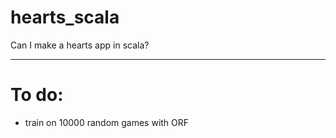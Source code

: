 # hearts_scala
Can I make a hearts app in scala?

***

# To do:

- train on 10000 random games with ORF
